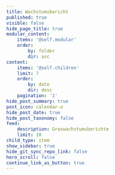 ```yaml
---
title: Wachstumsbericht
published: true
visible: false
hide_page_title: true
modular_content:
    items: '@self.modular'
    order:
        by: folder
        dir: asc
content:
    items: '@self.children'
    limit: 7
    order:
        by: date
        dir: desc
    pagination: '1'
hide_post_summary: true
post_icon: calendar-o
hide_post_date: true
hide_post_taxonomy: false
feed:
    description: Graswachstumsberichte
    limit: 10
child_type: item
show_sidebar: true
hide_git_sync_repo_link: false
hero_scroll: false
continue_link_as_button: true
---
```


